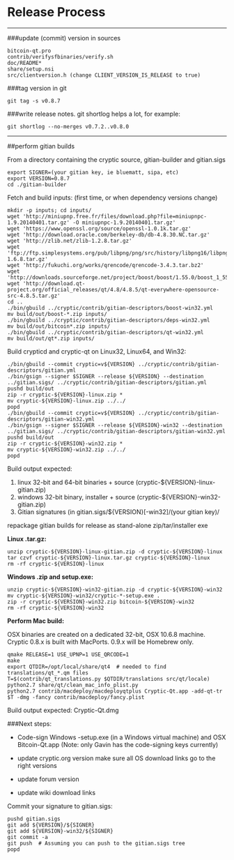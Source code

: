 Release Process
====================

* * *

###update (commit) version in sources


	bitcoin-qt.pro
	contrib/verifysfbinaries/verify.sh
	doc/README*
	share/setup.nsi
	src/clientversion.h (change CLIENT_VERSION_IS_RELEASE to true)

###tag version in git

	git tag -s v0.8.7

###write release notes. git shortlog helps a lot, for example:

	git shortlog --no-merges v0.7.2..v0.8.0

* * *

##perform gitian builds

 From a directory containing the cryptic source, gitian-builder and gitian.sigs
  
	export SIGNER=(your gitian key, ie bluematt, sipa, etc)
	export VERSION=0.8.7
	cd ./gitian-builder

 Fetch and build inputs: (first time, or when dependency versions change)

	mkdir -p inputs; cd inputs/
	wget 'http://miniupnp.free.fr/files/download.php?file=miniupnpc-1.9.20140401.tar.gz' -O miniupnpc-1.9.20140401.tar.gz'
	wget 'https://www.openssl.org/source/openssl-1.0.1k.tar.gz'
	wget 'http://download.oracle.com/berkeley-db/db-4.8.30.NC.tar.gz'
	wget 'http://zlib.net/zlib-1.2.8.tar.gz'
	wget 'ftp://ftp.simplesystems.org/pub/libpng/png/src/history/libpng16/libpng-1.6.8.tar.gz'
	wget 'http://fukuchi.org/works/qrencode/qrencode-3.4.3.tar.bz2'
	wget 'http://downloads.sourceforge.net/project/boost/boost/1.55.0/boost_1_55_0.tar.bz2'
	wget 'http://download.qt-project.org/official_releases/qt/4.8/4.8.5/qt-everywhere-opensource-src-4.8.5.tar.gz'
	cd ..
	./bin/gbuild ../cryptic/contrib/gitian-descriptors/boost-win32.yml
	mv build/out/boost-*.zip inputs/
	./bin/gbuild ../cryptic/contrib/gitian-descriptors/deps-win32.yml
	mv build/out/bitcoin*.zip inputs/
	./bin/gbuild ../cryptic/contrib/gitian-descriptors/qt-win32.yml
	mv build/out/qt*.zip inputs/

 Build crypticd and cryptic-qt on Linux32, Linux64, and Win32:
  
	./bin/gbuild --commit cryptic=v${VERSION} ../cryptic/contrib/gitian-descriptors/gitian.yml
	./bin/gsign --signer $SIGNER --release ${VERSION} --destination ../gitian.sigs/ ../cryptic/contrib/gitian-descriptors/gitian.yml
	pushd build/out
	zip -r cryptic-${VERSION}-linux.zip *
	mv cryptic-${VERSION}-linux.zip ../../
	popd
	./bin/gbuild --commit cryptic=v${VERSION} ../cryptic/contrib/gitian-descriptors/gitian-win32.yml
	./bin/gsign --signer $SIGNER --release ${VERSION}-win32 --destination ../gitian.sigs/ ../cryptic/contrib/gitian-descriptors/gitian-win32.yml
	pushd build/out
	zip -r cryptic-${VERSION}-win32.zip *
	mv cryptic-${VERSION}-win32.zip ../../
	popd

  Build output expected:

  1. linux 32-bit and 64-bit binaries + source (cryptic-${VERSION}-linux-gitian.zip)
  2. windows 32-bit binary, installer + source (cryptic-${VERSION}-win32-gitian.zip)
  3. Gitian signatures (in gitian.sigs/${VERSION}[-win32]/(your gitian key)/

repackage gitian builds for release as stand-alone zip/tar/installer exe

**Linux .tar.gz:**

	unzip cryptic-${VERSION}-linux-gitian.zip -d cryptic-${VERSION}-linux
	tar czvf cryptic-${VERSION}-linux.tar.gz cryptic-${VERSION}-linux
	rm -rf cryptic-${VERSION}-linux

**Windows .zip and setup.exe:**

	unzip cryptic-${VERSION}-win32-gitian.zip -d cryptic-${VERSION}-win32
	mv cryptic-${VERSION}-win32/cryptic-*-setup.exe .
	zip -r cryptic-${VERSION}-win32.zip bitcoin-${VERSION}-win32
	rm -rf cryptic-${VERSION}-win32

**Perform Mac build:**

  OSX binaries are created on a dedicated 32-bit, OSX 10.6.8 machine.
  Cryptic 0.8.x is built with MacPorts.  0.9.x will be Homebrew only.

	qmake RELEASE=1 USE_UPNP=1 USE_QRCODE=1
	make
	export QTDIR=/opt/local/share/qt4  # needed to find translations/qt_*.qm files
	T=$(contrib/qt_translations.py $QTDIR/translations src/qt/locale)
	python2.7 share/qt/clean_mac_info_plist.py
	python2.7 contrib/macdeploy/macdeployqtplus Cryptic-Qt.app -add-qt-tr $T -dmg -fancy contrib/macdeploy/fancy.plist

 Build output expected: Cryptic-Qt.dmg

###Next steps:

* Code-sign Windows -setup.exe (in a Windows virtual machine) and
  OSX Bitcoin-Qt.app (Note: only Gavin has the code-signing keys currently)

* update cryptic.org version
  make sure all OS download links go to the right versions

* update forum version

* update wiki download links

Commit your signature to gitian.sigs:

	pushd gitian.sigs
	git add ${VERSION}/${SIGNER}
	git add ${VERSION}-win32/${SIGNER}
	git commit -a
	git push  # Assuming you can push to the gitian.sigs tree
	popd

